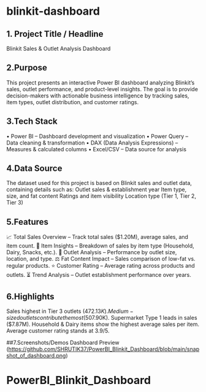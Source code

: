# blinkit-dashboard
## 1.	Project Title / Headline

Blinkit Sales & Outlet Analysis Dashboard

## 2.Purpose
This project presents an interactive Power BI dashboard analyzing Blinkit’s sales, outlet performance, and product-level insights. The goal is to provide decision-makers with actionable business intelligence by tracking sales, item types, outlet distribution, and customer ratings.

## 3.Tech Stack
• Power BI – Dashboard development and visualization
• Power Query – Data cleaning & transformation
• DAX (Data Analysis Expressions) – Measures & calculated columns
• Excel/CSV – Data source for analysis

## 4.Data Source
The dataset used for this project is based on Blinkit sales and outlet data, containing details such as:
Outlet sales & establishment year
Item type, size, and fat content
Ratings and item visibility
Location type (Tier 1, Tier 2, Tier 3)

## 5.Features
📈 Total Sales Overview – Track total sales ($1.20M), average sales, and item count.
🛒 Item Insights – Breakdown of sales by item type (Household, Dairy, Snacks, etc.).
🏬 Outlet Analysis – Performance by outlet size, location, and type.
⚖️ Fat Content Impact – Sales comparison of low-fat vs. regular products.
⭐ Customer Rating – Average rating across products and outlets.
⏳ Trend Analysis – Outlet establishment performance over years.

## 6.Highlights

Sales highest in Tier 3 outlets ($472.13K).
Medium-sized outlets contribute the most ($507.90K).
Supermarket Type 1 leads in sales ($7.87M).
Household & Dairy items show the highest average sales per item.
Average customer rating stands at 3.9/5.

##7.Screenshots/Demos
Dashboard Preview (https://github.com/SHRUTIK37/PowerBI_Blinkit_Dashboard/blob/main/snapshot_of_dashboard.png)


















# PowerBI_Blinkit_Dashboard
